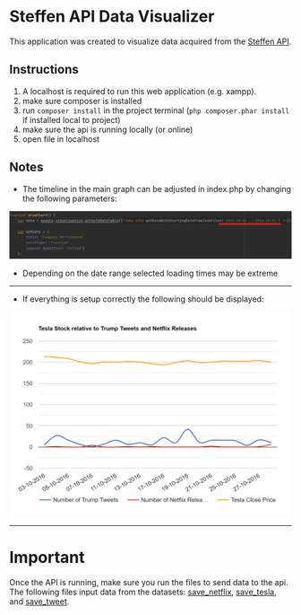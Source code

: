 # Steffen API Data Visualizer

This application was created to visualize data acquired from the [Steffen API](https://github.com/AlsoSteffen/steff-data-processing).



 Instructions
---
 1. A localhost is required to run this web application (e.g. xampp).
 2. make sure composer is installed
 3. run `composer install` in the project terminal (`php composer.phar install` if installed local to project)
 4. make sure the api is running locally (or online)
 5. open file in localhost
 
 Notes
---
- The timeline in the main graph can be adjusted in index.php by changing the following parameters:

![date_change_img](images/date_change.png)
- Depending on the date range selected loading times may be extreme

---
- If everything is setup correctly the following should be displayed:

![chart_img](images/main_chart.png)

___
# Important

Once the API is running, make sure you run the files to send data to the api.
The following files input data from the datasets:
[save_netflix](data_inputter/save_netflix.php),
[save_tesla](data_inputter/save_tesla.php), and
[save_tweet](data_inputter/save_tweet.php).
